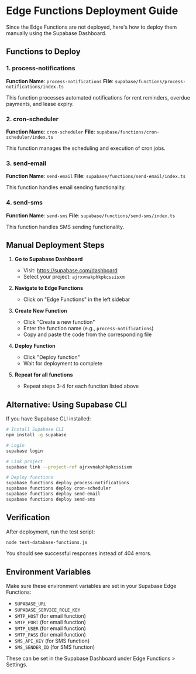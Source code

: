 # Edge Functions Deployment Guide

Since the Edge Functions are not deployed, here's how to deploy them manually using the Supabase Dashboard.

## Functions to Deploy

### 1. process-notifications

**Function Name**: `process-notifications`
**File**: `supabase/functions/process-notifications/index.ts`

This function processes automated notifications for rent reminders, overdue payments, and lease expiry.

### 2. cron-scheduler

**Function Name**: `cron-scheduler`
**File**: `supabase/functions/cron-scheduler/index.ts`

This function manages the scheduling and execution of cron jobs.

### 3. send-email

**Function Name**: `send-email`
**File**: `supabase/functions/send-email/index.ts`

This function handles email sending functionality.

### 4. send-sms

**Function Name**: `send-sms`
**File**: `supabase/functions/send-sms/index.ts`

This function handles SMS sending functionality.

## Manual Deployment Steps

1. **Go to Supabase Dashboard**
   - Visit: https://supabase.com/dashboard
   - Select your project: `ajrxvnakphkpkcssisxm`

2. **Navigate to Edge Functions**
   - Click on "Edge Functions" in the left sidebar

3. **Create New Function**
   - Click "Create a new function"
   - Enter the function name (e.g., `process-notifications`)
   - Copy and paste the code from the corresponding file

4. **Deploy Function**
   - Click "Deploy function"
   - Wait for deployment to complete

5. **Repeat for all functions**
   - Repeat steps 3-4 for each function listed above

## Alternative: Using Supabase CLI

If you have Supabase CLI installed:

```bash
# Install Supabase CLI
npm install -g supabase

# Login
supabase login

# Link project
supabase link --project-ref ajrxvnakphkpkcssisxm

# Deploy functions
supabase functions deploy process-notifications
supabase functions deploy cron-scheduler
supabase functions deploy send-email
supabase functions deploy send-sms
```

## Verification

After deployment, run the test script:

```bash
node test-database-functions.js
```

You should see successful responses instead of 404 errors.

## Environment Variables

Make sure these environment variables are set in your Supabase Edge Functions:

- `SUPABASE_URL`
- `SUPABASE_SERVICE_ROLE_KEY`
- `SMTP_HOST` (for email function)
- `SMTP_PORT` (for email function)
- `SMTP_USER` (for email function)
- `SMTP_PASS` (for email function)
- `SMS_API_KEY` (for SMS function)
- `SMS_SENDER_ID` (for SMS function)

These can be set in the Supabase Dashboard under Edge Functions > Settings.
